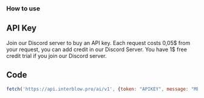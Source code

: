 ### How to use

## API Key
Join our Discord server to buy an API key.
Each request costs 0,05$ from your request, you can add credit in our Discord Server.
You have 1$ free credit trial if you join our Discord server.

## Code
```js
fetch('https://api.interblow.pro/ai/v1', {token: "APIKEY", message: "MESSAGE"}).then((response) => response.json()).then((data) => console.log(data.responsemessage));```